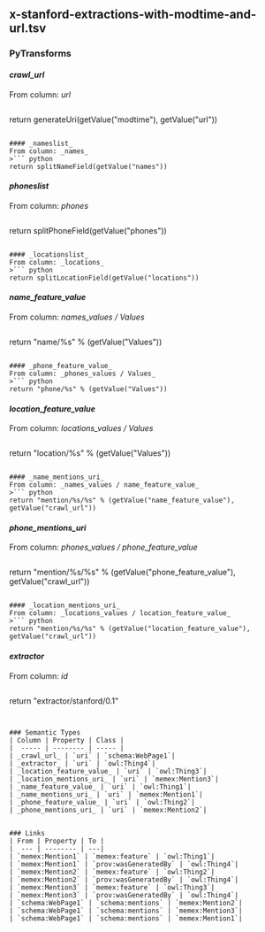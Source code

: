 ## x-stanford-extractions-with-modtime-and-url.tsv

### PyTransforms
#### _crawl_url_
From column: _url_
>``` python
return generateUri(getValue("modtime"), getValue("url"))
```

#### _nameslist_
From column: _names_
>``` python
return splitNameField(getValue("names"))
```

#### _phoneslist_
From column: _phones_
>``` python
return splitPhoneField(getValue("phones"))
```

#### _locationslist_
From column: _locations_
>``` python
return splitLocationField(getValue("locations"))
```

#### _name_feature_value_
From column: _names_values / Values_
>``` python
return "name/%s" % (getValue("Values"))
```

#### _phone_feature_value_
From column: _phones_values / Values_
>``` python
return "phone/%s" % (getValue("Values"))
```

#### _location_feature_value_
From column: _locations_values / Values_
>``` python
return "location/%s" % (getValue("Values"))
```

#### _name_mentions_uri_
From column: _names_values / name_feature_value_
>``` python
return "mention/%s/%s" % (getValue("name_feature_value"), getValue("crawl_url"))
```

#### _phone_mentions_uri_
From column: _phones_values / phone_feature_value_
>``` python
return "mention/%s/%s" % (getValue("phone_feature_value"), getValue("crawl_url"))
```

#### _location_mentions_uri_
From column: _locations_values / location_feature_value_
>``` python
return "mention/%s/%s" % (getValue("location_feature_value"), getValue("crawl_url"))
```

#### _extractor_
From column: _id_
>``` python
return "extractor/stanford/0.1"
```


### Semantic Types
| Column | Property | Class |
|  ----- | -------- | ----- |
| _crawl_url_ | `uri` | `schema:WebPage1`|
| _extractor_ | `uri` | `owl:Thing4`|
| _location_feature_value_ | `uri` | `owl:Thing3`|
| _location_mentions_uri_ | `uri` | `memex:Mention3`|
| _name_feature_value_ | `uri` | `owl:Thing1`|
| _name_mentions_uri_ | `uri` | `memex:Mention1`|
| _phone_feature_value_ | `uri` | `owl:Thing2`|
| _phone_mentions_uri_ | `uri` | `memex:Mention2`|


### Links
| From | Property | To |
|  --- | -------- | ---|
| `memex:Mention1` | `memex:feature` | `owl:Thing1`|
| `memex:Mention1` | `prov:wasGeneratedBy` | `owl:Thing4`|
| `memex:Mention2` | `memex:feature` | `owl:Thing2`|
| `memex:Mention2` | `prov:wasGeneratedBy` | `owl:Thing4`|
| `memex:Mention3` | `memex:feature` | `owl:Thing3`|
| `memex:Mention3` | `prov:wasGeneratedBy` | `owl:Thing4`|
| `schema:WebPage1` | `schema:mentions` | `memex:Mention2`|
| `schema:WebPage1` | `schema:mentions` | `memex:Mention3`|
| `schema:WebPage1` | `schema:mentions` | `memex:Mention1`|
